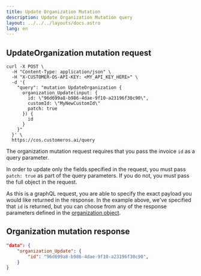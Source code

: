 ```yaml
---
title: Update Organization Mutation
description: Update Organization Mutation query
layout: ../../../layouts/docs.astro
lang: en
---
```


## UpdateOrganization mutation request

```curl
curl -X POST \
  -H "Content-Type: application/json" \
  -H "X-CUSTOMER-OS-API-KEY: <MY_API_KEY_HERE>" \
  -d '{
    "query": "mutation UpdateOrganization { 
      organization_Update(input: { 
        id: \"96d699a8-b986-4dae-9f10-a23196f30c90\", 
        customId: \"MyNewCustomId\" 
        patch: true
      }) { 
        id 
      } 
    }"
  }' \
  https://cos.customeros.ai/query

```

The organization mutation request requires that you pass the invoice `id` as a query parameter.  

In order to update only the fields specified in the request, you must pass `patch: true` as part of the query parameters.  If you do not, you must pass the full object in the request.

As this is a graphQL request, you are able to specify the exact payload you would like returned in the response.  In the example above, we've specified that `id` is returned, but you can choose from any of the response parameters defined in the [organization object](objects/organization).

## Organization mutation response
```json
"data": {
    "organization_Update": {
        "id": "96d699a8-b986-4dae-9f10-a23196f30c90",
    }
}
```